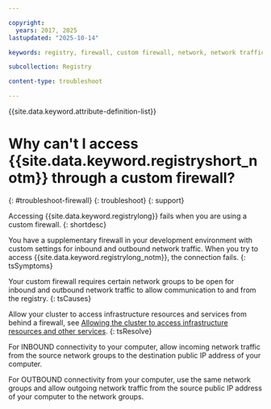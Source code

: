 ```yaml
---

copyright:
  years: 2017, 2025
lastupdated: "2025-10-14"

keywords: registry, firewall, custom firewall, network, network traffic

subcollection: Registry

content-type: troubleshoot

---
```


{{site.data.keyword.attribute-definition-list}}

# Why can't I access {{site.data.keyword.registryshort_notm}} through a custom firewall?
{: #troubleshoot-firewall}
{: troubleshoot}
{: support}

Accessing {{site.data.keyword.registrylong}} fails when you are using a custom firewall.
{: shortdesc}

You have a supplementary firewall in your development environment with custom settings for inbound and outbound network traffic. When you try to access {{site.data.keyword.registrylong_notm}}, the connection fails.
{: tsSymptoms}

Your custom firewall requires certain network groups to be open for inbound and outbound network traffic to allow communication to and from the registry.
{: tsCauses}

Allow your cluster to access infrastructure resources and services from behind a firewall, see [Allowing the cluster to access infrastructure resources and other services](/docs/containers?topic=containers-firewall#firewall_outbound).
{: tsResolve}

For INBOUND connectivity to your computer, allow incoming network traffic from the source network groups to the destination public IP address of your computer.

For OUTBOUND connectivity from your computer, use the same network groups and allow outgoing network traffic from the source public IP address of your computer to the network groups.
